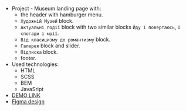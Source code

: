 - Project -  Museum landing page with:
    - the header with hamburger menu.
    - `Художній Музей` block.
    - `Актуальні події` block with two similar blocks `Йду і повертаюсь`, `І спогади і мрії`.
    - `Від класицизму до романтизму` block.
    - `Галерея` block and slider.
    - `Підписка` block.
    - footer.
- Used technologies:
  - HTML
  - SCSS
  - BEM
  - JavaSript
 - [DEMO LINK](https://maksym-kryvolap.github.io/Museum/)
 - [Figma design](https://www.figma.com/file/cRBCqE06cDrY3s4jX7h3iY/%D0%9D%D0%90%D0%9C%D0%A3-(Edit)?node-id=0%3A1)
